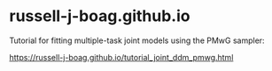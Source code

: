 # russell-j-boag.github.io

Tutorial for fitting multiple-task joint models using the PMwG sampler:

https://russell-j-boag.github.io/tutorial_joint_ddm_pmwg.html
